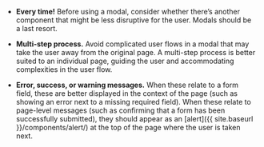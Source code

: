 - **Every time!** Before using a modal, consider whether there’s another component that might be less disruptive for the user. Modals should be a last resort.

- **Multi-step process.** Avoid complicated user flows in a modal that may take the user away from the original page. A multi-step process is better suited to an individual page, guiding the user and accommodating complexities in the user flow.

- **Error, success, or warning messages.** When these relate to a form field, these are better displayed in the context of the page (such as showing an error next to a missing required field). When these relate to page-level messages (such as confirming that a form has been successfully submitted), they should appear as an [alert]({{ site.baseurl }}/components/alert/) at the top of the page where the user is taken next.
